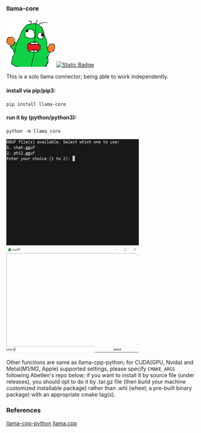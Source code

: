 ### llama-core

[<img src="https://raw.githubusercontent.com/calcuis/gguf-connector/master/gguf.gif" width="128" height="128">](https://github.com/calcuis/gguf-connector)
[![Static Badge](https://img.shields.io/badge/core-0.0.3-blue?logo=github)](https://github.com/calcuis/llama-core/releases)

This is a solo llama connector; being able to work independently.

#### install via pip/pip3:
```
pip install llama-core
```
#### run it by (python/python3):
```
python -m llama_core
```

[<img src="https://raw.githubusercontent.com/calcuis/chatgpt-model-selector/master/demo.gif" width="350" height="280">](https://github.com/calcuis/chatgpt-model-selector/blob/main/demo.gif)
[<img src="https://raw.githubusercontent.com/calcuis/chatgpt-model-selector/master/demo1.gif" width="350" height="280">](https://github.com/calcuis/chatgpt-model-selector/blob/main/demo1.gif)

Other functions are same as llama-cpp-python; for CUDA(GPU, Nvida) and Metal(M1/M2, Apple) supported settings, please specify `CMAKE_ARGS` following Abetlen's repo below; if you want to install it by source file (under releases), you should opt to do it by .tar.gz file (then build your machine customized installable package) rather than .whl (wheel; a pre-built binary package) with an appropriate cmake tag(s).
### References
[llama-cpp-python](https://github.com/abetlen/llama-cpp-python)
[llama.cpp](https://github.com/ggerganov/llama.cpp)
